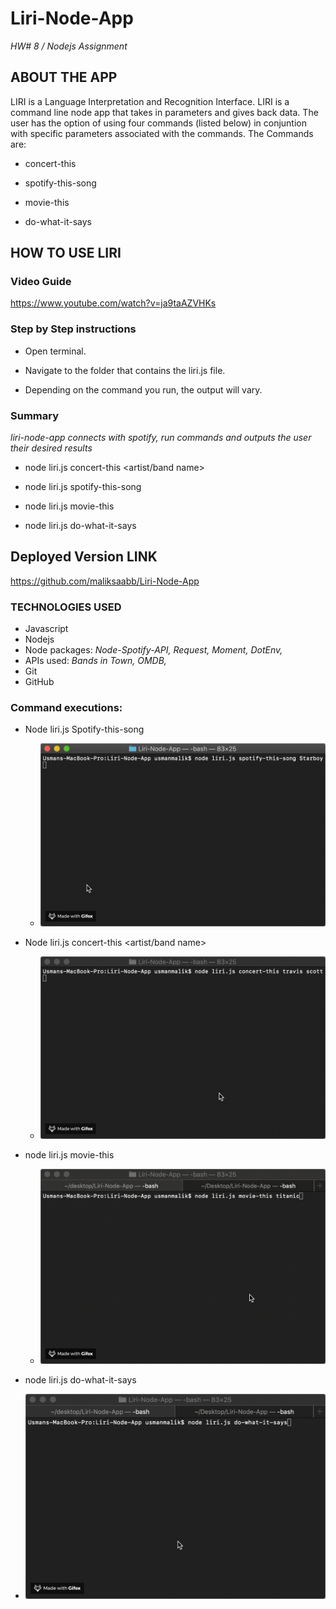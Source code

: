 # Liri-Node-App
*HW# 8 / Nodejs Assignment*

## ABOUT THE APP
LIRI is a Language Interpretation and Recognition Interface. LIRI is a command line node app that takes in parameters and gives back data. The user has the option of using four commands (listed below) in conjuntion with specific parameters associated with the commands. The Commands are:

* concert-this

* spotify-this-song

* movie-this

* do-what-it-says

## HOW TO USE LIRI

### Video Guide
 https://www.youtube.com/watch?v=ja9taAZVHKs 

### Step by Step instructions
* Open terminal.

* Navigate to the folder that contains the liri.js file.

* Depending on the command you run, the output will vary.

### Summary
*liri-node-app connects with spotify, run commands and outputs the user their desired results*

* node liri.js concert-this <artist/band name>

* node liri.js spotify-this-song <song name>

* node liri.js movie-this <movie name>

* node liri.js do-what-it-says


## Deployed Version LINK

https://github.com/maliksaabb/Liri-Node-App


### TECHNOLOGIES USED
* Javascript
* Nodejs
* Node packages:
    *Node-Spotify-API,*
    *Request,*
    *Moment,*
    *DotEnv,*
* APIs used:
    *Bands in Town,*
    *OMDB,*
* Git
* GitHub

### Command executions:
* Node liri.js Spotify-this-song <song name>
    * ![!](https://github.com/maliksaabb/Liri-Node-App/blob/master/gifdemos/spotifythissong.gif)
    
* Node liri.js concert-this <artist/band name>
  * ![](https://github.com/maliksaabb/Liri-Node-App/blob/master/gifdemos/concertthis.gif)
  
* node liri.js movie-this <movie name>
  * ![](https://github.com/maliksaabb/Liri-Node-App/blob/master/gifdemos/moviethis.gif)

*  node liri.js do-what-it-says
  * ![](https://github.com/maliksaabb/Liri-Node-App/blob/master/gifdemos/dowhatitsays.gif)
